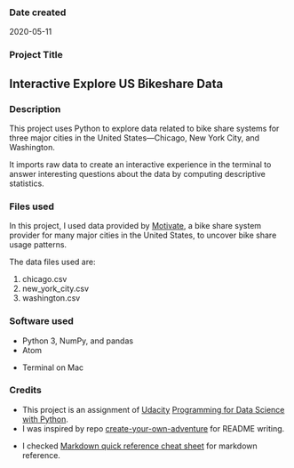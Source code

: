 ### Date created
2020-05-11

### Project Title
## Interactive Explore US Bikeshare Data

### Description
This project uses Python to explore data related to bike share systems for three major cities in the United States—Chicago, New York City, and Washington.  

It imports raw data to create an interactive experience in the terminal to answer interesting questions about the data by computing descriptive statistics.

### Files used
In this project, I used data provided by [Motivate](https://www.motivateco.com/), a bike share system provider for many major cities in the United States, to uncover bike share usage patterns.

The data files used are:
1. chicago.csv
2. new_york_city.csv
3. washington.csv

### Software used
* Python 3, NumPy, and pandas
* Atom
- Terminal on Mac

### Credits
* This project is an assignment of [Udacity](https://www.udacity.com/) [Programming for Data Science with Python](https://classroom.udacity.com/nanodegrees/nd104/dashboard/overview).
* I was inspired by repo [create-your-own-adventure](https://github.com/udacity/create-your-own-adventure/blob/master/README.md) for README writing.  
- I checked [Markdown quick reference cheat sheet](https://wordpress.com/support/markdown-quick-reference/) for markdown reference.
